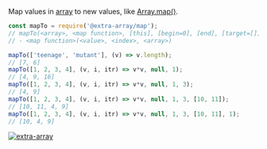 Map values in [array] to new values, like [Array.map()].

```javascript
const mapTo = require('@extra-array/map');
// mapTo(<array>, <map function>, [this], [begin=0], [end], [target=[]], [at])
// - <map function>(<value>, <index>, <array>)

mapTo(['teenage', 'mutant'], (v) => v.length);
// [7, 6]
mapTo([1, 2, 3, 4], (v, i, itr) => v*v, null, 1);
// [4, 9, 16]
mapTo([1, 2, 3, 4], (v, i, itr) => v*v, null, 1, 3);
// [4, 9]
mapTo([1, 2, 3, 4], (v, i, itr) => v*v, null, 1, 3, [10, 11]);
// [10, 11, 4, 9]
mapTo([1, 2, 3, 4], (v, i, itr) => v*v, null, 1, 3, [10, 11], 1);
// [10, 4, 9]
```


[![extra-array](https://i.imgur.com/nwyrmkW.jpg)](https://www.npmjs.com/package/extra-array)

[array]: https://developer.mozilla.org/en-US/docs/Web/JavaScript/Guide/Indexed_collections
[Array.map()]: https://developer.mozilla.org/en-US/docs/Web/JavaScript/Reference/Global_Objects/Array/map
